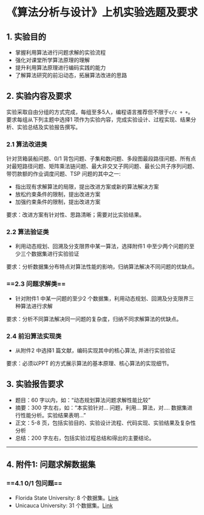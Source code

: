 # 《算法分析与设计》上机实验选题及要求

## 1. 实验目的

- 掌握利用算法进行问题求解的实验流程
- 强化对课堂所学算法原理的理解
-  提升利用算法原理进行编码实践的能力
-  了解算法研究的前沿动态，拓展算法改进的思路

## 2. 实验内容及要求

实验采取自由分组的方式完成，每组至多5人，编程语言推荐但不限于`c/c + +`。要求每组从下列主题中选择1 项作为实验内容，完成实验设计、过程实现、结果分析、实验总结及实验报告撰写。

### 2.1 算法改进类

针对货箱装船问题、0/1 背包问题、子集和数问题、多段图最段路径问题、所有点对最短路径问题、矩阵乘法链问题、最大非交叉子网问题、最⻓公共子序列问题、带罚款额的作业调度问题、TSP 问题的其中之一:

- 指出现有求解算法的局限，提出改进方案或新的算法解决方案
- 放松约束条件的限制，提出改进方案
- 加强约束条件的限制，提出改进方案

要求：改进方案有针对性、思路清晰；需要对比实验结果。

### 2.2 算法验证类

- 利用动态规划、回溯及分支限界中某一算法，选择附件1 中至少两个问题的至少三个数据集进行实验验证

要求：分析数据集分布特点对算法性能的影响，归纳算法解决不同问题的优缺点。

### ==2.3 问题求解类==

- 针对附件1 中某一问题的至少2 个数据集，利用动态规划、回溯及分支限界三种算法进行求解

要求：分析不同算法解决同一问题的复杂度，归纳不同求解算法的优缺点。

### 2.4 前沿算法实现类

- 从附件2 中选择1 篇文献，编码实现其中的核心算法, 并进行实验验证

要求：必须以PPT 的方式展示算法的基本原理、核心算法的实现细节。

## 3. 实验报告要求

- 题目：60 字以内，如：“动态规划算法问题求解性能比较”
- 摘要：300 字左右，如：“本实验针对... 问题，利用... 算法，对.... 数据集进行性能分析。实验结果表明...”
- 正文：5-8 ⻚，包括实验目的、实验设计流程、代码实现、实验结果及复杂性分析
- 总结：200 字左右，包括实验过程总结和得出的主要结论。

---------

## 4. 附件1: 问题求解数据集

### ==4.1 0/1 包问题==

- Florida State University: 8 个数据集。[Link](https://people.sc.fsu.edu/~jburkardt/datasets/knapsack_01/knapsack_01.html)
- Unicauca University: 31 个数据集。[Link](http://artemisa.unicauca.edu.co/~johnyortega/instances_01_KP/)

